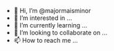 - 👋 Hi, I’m @majormaisminor
- 👀 I’m interested in ...
- 🌱 I’m currently learning ...
- 💞️ I’m looking to collaborate on ...
- 📫 How to reach me ...

<!---
majormaisminor/majormaisminor is a ✨ special ✨ repository because its `README.md` (this file) appears on your GitHub profile.
You can click the Preview link to take a look at your changes.
--->
